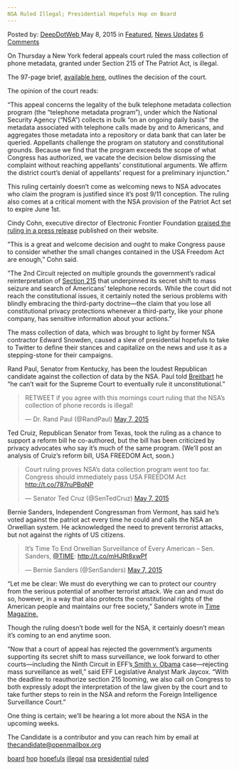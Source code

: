 ```yaml
---
NSA Ruled Illegal; Presidential Hopefuls Hop on Board
---
```

<article class="post-listing post-10225 post type-post status-publish format-standard has-post-thumbnail hentry  tag-board tag-hop tag-hopefuls tag-illegal tag-nsa tag-presidential tag-ruled">
    <div class="post-inner">
        <span>Posted by: <a href="https://www.deepdotweb.com/author/admin/" title="">DeepDotWeb </a></span>
    <span>May 8, 2015</span>
    <span>in <a href="https://www.deepdotweb.com/category/deepdot-news/" rel="category tag">Featured</a>, <a href="https://www.deepdotweb.com/category/news-updates/" rel="category tag">News Updates</a></span>
    <span><a href="https://www.deepdotweb.com/2015/05/08/nsa-ruled-illegal-presidential-hopefuls-hop-on-board/#comments">6 Comments</a></span>
    </p>
    <div class="clear"></div>
    <div class="entry">
    <p><span class="aBn" tabindex="0" data-term="goog_98097150"><span class="aQJ">On Thursday</span></span> a New York federal appeals court ruled the mass collection of phone metadata, granted under Section 215 of The Patriot Act, is illegal.</p>
    <p>The 97-page brief, <a href="http://pdfserver.amlaw.com/nlj/NSA_ca2_20150507.pdf" target="_blank">available here</a>, outlines the decision of the court.</p>
    <p>The opinion of the court reads:</p>
    <p>“This appeal concerns the legality of the bulk telephone metadata collection program (the “telephone metadata program”), under which the National Security Agency (“NSA”) collects in bulk “on an ongoing daily basis” the metadata associated with telephone calls made by and to Americans, and aggregates those metadata into a repository or data bank that can later be queried. Appellants challenge the program on statutory and constitutional grounds. Because we find that the program exceeds the scope of what Congress has authorized, we vacate the decision below dismissing the complaint without reaching appellants’ constitutional arguments. We affirm the district court’s denial of appellants’ request for a preliminary injunction.”</p>
    <p>This ruling certainly doesn’t come as welcoming news to NSA advocates who claim the program is justified since it’s post 9/11 conception. The ruling also comes at a critical moment with the NSA provision of the Patriot Act set to expire <span class="aBn" tabindex="0" data-term="goog_98097151"><span class="aQJ">June 1st</span></span>.</p>
    <p>Cindy Cohn, executive director of Electronic Frontier Foundation <a href="https://www.eff.org/press/releases/eff-hails-court-ruling-rejecting-nsa-bulk-collection-americans-phone-records" target="_blank">praised the ruling in a press release</a> published on their website.</p>
    <p>&#8221;This is a great and welcome decision and ought to make Congress pause to consider whether the small changes contained in the USA Freedom Act are enough,&#8221; Cohn said.</p>
    <p>&#8221;The 2nd Circuit rejected on multiple grounds the government&#8217;s radical reinterpretation of <a href="https://www.eff.org/deeplinks/2015/05/diverse-groups-stand-united-against-plan-reauthorize-section-215-patriot-act" target="_blank">Section 215</a> that underpinned its secret shift to mass seizure and search of Americans&#8217; telephone records. While the court did not reach the constitutional issues, it certainly noted the serious problems with blindly embracing the third-party doctrine—the claim that you lose all constitutional privacy protections whenever a third-party, like your phone company, has sensitive information about your actions.&#8221;</p>
    <p>The mass collection of data, which was brought to light by former NSA contractor Edward Snowden, caused a slew of presidential hopefuls to take to Twitter to define their stances and capitalize on the news and use it as a stepping-stone for their campaigns.</p>
    <p>Rand Paul, Senator from Kentucky, has been the loudest Republican candidate against the collection of data by the NSA. Paul told <a href="http://www.breitbart.com/big-government/2015/05/07/exclusive-rand-paul-were-going-to-take-nsa-all-the-way-to-supreme-court-and-win/" target="_blank">Breitbart</a> he “he can’t wait for the Supreme Court to eventually rule it unconstitutional.”</p>
    <blockquote class="twitter-tweet" lang="en">
    <p dir="ltr" lang="en">RETWEET if you agree with this mornings court ruling that the NSA&#8217;s collection of phone records is illegal!</p>
    <p>— Dr. Rand Paul (@RandPaul) <a href="https://twitter.com/RandPaul/status/596311320019935234">May 7, 2015</a></p></blockquote>
    <p><script src="//platform.twitter.com/widgets.js" async="" charset="utf-8"></script>Ted Cruiz, Republican Senator from Texas, took the ruling as a chance to support a reform bill he co-authored, but the bill has been criticized by privacy advocates who say it’s much of the same program. (We’ll post an analysis of Cruiz’s reform bill, USA FREEDOM Act, soon.) </p>
    <blockquote class="twitter-tweet" lang="en"><p>
    Court ruling proves NSA&#8217;s data collection program went too far. Congress should immediately pass USA FREEDOM Act <a href="http://t.co/787ruPBqNP">http://t.co/787ruPBqNP</a></p>
    <p>— Senator Ted Cruz (@SenTedCruz) <a href="https://twitter.com/SenTedCruz/status/596372060412182528">May 7, 2015</a>
    </p></blockquote>
    <p><script src="//platform.twitter.com/widgets.js" async="" charset="utf-8"></script></p>
    <p>Bernie Sanders, Independent Congressman from Vermont, has said he’s voted against the patriot act every time he could and calls the NSA an Orwellian system. He acknowledged the need to prevent terrorist attacks, but not against the rights of US citizens.</p>
    <blockquote class="twitter-tweet" lang="en">
    <p dir="ltr" lang="en">It’s Time To End Orwellian Surveillance of Every American &#8211; Sen. Sanders, <a href="https://twitter.com/TIME">@TIME</a>: <a href="http://t.co/mHJRt8xwPf">http://t.co/mHJRt8xwPf</a></p>
    <p>— Bernie Sanders (@SenSanders) <a href="https://twitter.com/SenSanders/status/596402456650735616">May 7, 2015</a></p></blockquote>
    <p><script src="//platform.twitter.com/widgets.js" async="" charset="utf-8"></script></p>
    <p>“Let me be clear: We must do everything we can to protect our country from the serious potential of another terrorist attack. We can and must do so, however, in a way that also protects the constitutional rights of the American people and maintains our free society,” Sanders wrote in <a href="http://time.com/3850839/bernie-sanders-usa-patriot-act/" target="_blank">Time Magazine.</a></p>
    <p>Though the ruling doesn’t bode well for the NSA, it certainly doesn’t mean it’s coming to an end anytime soon.</p>
    <p>&#8220;Now that a court of appeal has rejected the government&#8217;s arguments supporting its secret shift to mass surveillance, we look forward to other courts—including the Ninth Circuit in EFF&#8217;s<a href="https://www.eff.org/cases/smith-v-obama" target="_blank"> Smith v. Obama</a> case—rejecting mass surveillance as well,&#8221; said EFF Legislative Analyst Mark Jaycox. &#8220;With the deadline to reauthorize section 215 looming, we also call on Congress to both expressly adopt the interpretation of the law given by the court and to take further steps to rein in the NSA and reform the Foreign Intelligence Surveillance Court.&#8221;</p>
    <p>One thing is certain; we’ll be hearing a lot more about the NSA in the upcoming weeks.</p>
    <p>The Candidate is a contributor and you can reach him by email at <a href="mailto:thecandidate@openmailbox.org" target="_blank">thecandidate@openmailbox.org</a></p>
    </div>
    <a href="https://www.deepdotweb.com/tag/board/" rel="tag">board</a> <a href="https://www.deepdotweb.com/tag/hop/" rel="tag">hop</a> <a href="https://www.deepdotweb.com/tag/hopefuls/" rel="tag">hopefuls</a> <a href="https://www.deepdotweb.com/tag/illegal/" rel="tag">illegal</a> <a href="https://www.deepdotweb.com/tag/nsa/" rel="tag">nsa</a> <a href="https://www.deepdotweb.com/tag/presidential/" rel="tag">presidential</a> <a href="https://www.deepdotweb.com/tag/ruled/" rel="tag">ruled</a></span> <span style="display:none" class="updated">2015-05-08</span>
    <div style="display:none" class="vcard author" itemprop="author" itemscope itemtype="http://schema.org/Person"><strong class="fn" itemprop="name">
    
